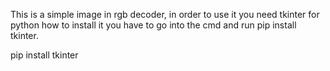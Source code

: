 This is a simple image in rgb decoder, in order to use it you need tkinter for python how to install it you have to go into the cmd and run pip install tkinter.

pip install tkinter
